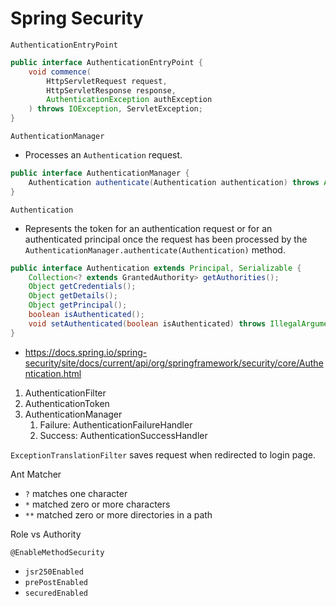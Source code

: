 # Spring Security

`AuthenticationEntryPoint`

```java
public interface AuthenticationEntryPoint {
	void commence(
        HttpServletRequest request,
        HttpServletResponse response,
        AuthenticationException authException
    ) throws IOException, ServletException;
}
```

`AuthenticationManager`

- Processes an `Authentication` request.

```java
public interface AuthenticationManager {
    Authentication authenticate(Authentication authentication) throws AuthenticationException;
}
```

`Authentication`

- Represents the token for an authentication request or for an authenticated principal once the request has been processed by the `AuthenticationManager.authenticate(Authentication)` method.

```java
public interface Authentication extends Principal, Serializable {
    Collection<? extends GrantedAuthority> getAuthorities();
    Object getCredentials();
    Object getDetails();
    Object getPrincipal();
    boolean isAuthenticated();
    void setAuthenticated(boolean isAuthenticated) throws IllegalArgumentException;
}
```

- https://docs.spring.io/spring-security/site/docs/current/api/org/springframework/security/core/Authentication.html

1. AuthenticationFilter
2. AuthenticationToken
3. AuthenticationManager
   1. Failure: AuthenticationFailureHandler
   2. Success: AuthenticationSuccessHandler

`ExceptionTranslationFilter` saves request when redirected to login page.

Ant Matcher

- `?` matches one character
- `*` matched zero or more characters
- `**` matched zero or more directories in a path

Role vs Authority

`@EnableMethodSecurity`

- `jsr250Enabled`
- `prePostEnabled`
- `securedEnabled`
